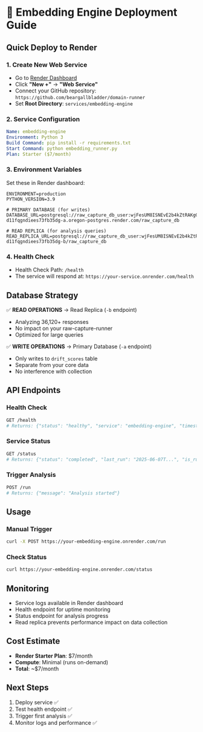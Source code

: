 # 🚀 Embedding Engine Deployment Guide

## Quick Deploy to Render

### 1. Create New Web Service
- Go to [Render Dashboard](https://dashboard.render.com)
- Click **"New +"** → **"Web Service"**
- Connect your GitHub repository: `https://github.com/beargallbladder/domain-runner`
- Set **Root Directory**: `services/embedding-engine`

### 2. Service Configuration
```yaml
Name: embedding-engine
Environment: Python 3
Build Command: pip install -r requirements.txt
Start Command: python embedding_runner.py
Plan: Starter ($7/month)
```

### 3. Environment Variables
Set these in Render dashboard:
```
ENVIRONMENT=production
PYTHON_VERSION=3.9

# PRIMARY DATABASE (for writes)
DATABASE_URL=postgresql://raw_capture_db_user:wjFesUM8ISNEvE2b4kZtRAKgGYJVtKK5@dpg-d11fqgndiees73fb35dg-a.oregon-postgres.render.com/raw_capture_db

# READ REPLICA (for analysis queries)
READ_REPLICA_URL=postgresql://raw_capture_db_user:wjFesUM8ISNEvE2b4kZtRAKgGYJVtKK5@dpg-d11fqgndiees73fb35dg-b/raw_capture_db
```

### 4. Health Check
- Health Check Path: `/health`
- The service will respond at: `https://your-service.onrender.com/health`

## Database Strategy

✅ **READ OPERATIONS** → Read Replica (`-b` endpoint)
- Analyzing 36,120+ responses
- No impact on your raw-capture-runner
- Optimized for large queries

✅ **WRITE OPERATIONS** → Primary Database (`-a` endpoint)  
- Only writes to `drift_scores` table
- Separate from your core data
- No interference with collection

## API Endpoints

### Health Check
```bash
GET /health
# Returns: {"status": "healthy", "service": "embedding-engine", "timestamp": "2025-06-07T..."}
```

### Service Status
```bash
GET /status  
# Returns: {"status": "completed", "last_run": "2025-06-07T...", "is_running": false}
```

### Trigger Analysis
```bash
POST /run
# Returns: {"message": "Analysis started"}
```

## Usage

### Manual Trigger
```bash
curl -X POST https://your-embedding-engine.onrender.com/run
```

### Check Status
```bash
curl https://your-embedding-engine.onrender.com/status
```

## Monitoring

- Service logs available in Render dashboard
- Health endpoint for uptime monitoring
- Status endpoint for analysis progress
- Read replica prevents performance impact on data collection

## Cost Estimate

- **Render Starter Plan**: $7/month
- **Compute**: Minimal (runs on-demand)
- **Total**: ~$7/month

## Next Steps

1. Deploy service ✅
2. Test health endpoint ✅
3. Trigger first analysis ✅
4. Monitor logs and performance ✅ 